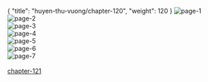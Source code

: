 { "title": "huyen-thu-vuong/chapter-120", "weight": 120 }
<img src="huyen-thu-vuong_0120_01-e8bc4a1fb6f65bde9a73b9bb734e7b6b.webp" alt="page-1" origin="https://3.bp.blogspot.com/-RapSjYhZ4uI/V7r9FFB7kRI/AAAAAAAJs8g/W7zgf7yvnGw/s0/Huyen-Thu-Vuong-Chapter-120-P-2.jpg"><br/>
<img src="huyen-thu-vuong_0120_02-bf6186a49002c896f553d8a82749efaa.webp" alt="page-2" origin="https://3.bp.blogspot.com/-F3nB-Q7gF2U/V7r9GJh0IoI/AAAAAAAJs8k/-dgxOaYObO0/s0/Huyen-Thu-Vuong-Chapter-120-P-3.jpg"><br/>
<img src="huyen-thu-vuong_0120_03-9224a0e44c509f2389de4b77d7c13291.webp" alt="page-3" origin="https://3.bp.blogspot.com/-D1OHn8CqUrA/V7r9HWiZ9SI/AAAAAAAJs8o/HYgLhqSWfjU/s0/Huyen-Thu-Vuong-Chapter-120-P-4.jpg"><br/>
<img src="huyen-thu-vuong_0120_04-6ed232a8dec9d4640c1dfd0ac092a063.webp" alt="page-4" origin="https://3.bp.blogspot.com/-fiu7cDYnXuI/V7r9IrZdrBI/AAAAAAAJs8s/7njjG-eh5cs/s0/Huyen-Thu-Vuong-Chapter-120-P-5.jpg"><br/>
<img src="huyen-thu-vuong_0120_05-b052f954000c69d7d2c885838883bd3a.webp" alt="page-5" origin="https://3.bp.blogspot.com/-r1b6UMbTEo4/V7r9JHaZqsI/AAAAAAAJs8w/6HwMcIstPgM/s0/Huyen-Thu-Vuong-Chapter-120-P-6.jpg"><br/>
<img src="huyen-thu-vuong_0120_06-59201ab275fef18aeeef5ffb12b5ea78.webp" alt="page-6" origin="https://3.bp.blogspot.com/-TfW030a2qmE/V7r9K7SGpLI/AAAAAAAJs80/FZBL5t0-3X8/s0/Huyen-Thu-Vuong-Chapter-120-P-7.jpg"><br/>
<img src="huyen-thu-vuong_0120_07-713cf25714b8105aeffe1a3fb7ae4a17.webp" alt="page-7" origin="https://3.bp.blogspot.com/-ylUdom3mQBg/V7r9L_9Zf7I/AAAAAAAJs84/WJ9J20gowD4/s0/Huyen-Thu-Vuong-Chapter-120-P-8.jpg"><br/>
<br/><a class="nextchap" href="/huyen-thu-vuong/chapter-121">chapter-121</a>
